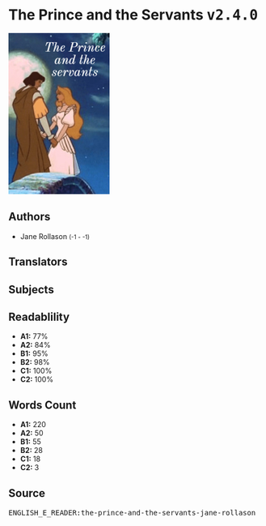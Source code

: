 # The Prince and the Servants <kbd>v2.4.0</kbd>

![](./cover.medium.jpg "")

## Authors


 - Jane Rollason <small>(-1 - -1)</small>

## Translators



## Subjects



## Readablility


 - **A1:** 77%
 - **A2:** 84%
 - **B1:** 95%
 - **B2:** 98%
 - **C1:** 100%
 - **C2:** 100%

## Words Count


 - **A1:** 220
 - **A2:** 50
 - **B1:** 55
 - **B2:** 28
 - **C1:** 18
 - **C2:** 3

## Source


<kbd>ENGLISH_E_READER:the-prince-and-the-servants-jane-rollason</kbd>
